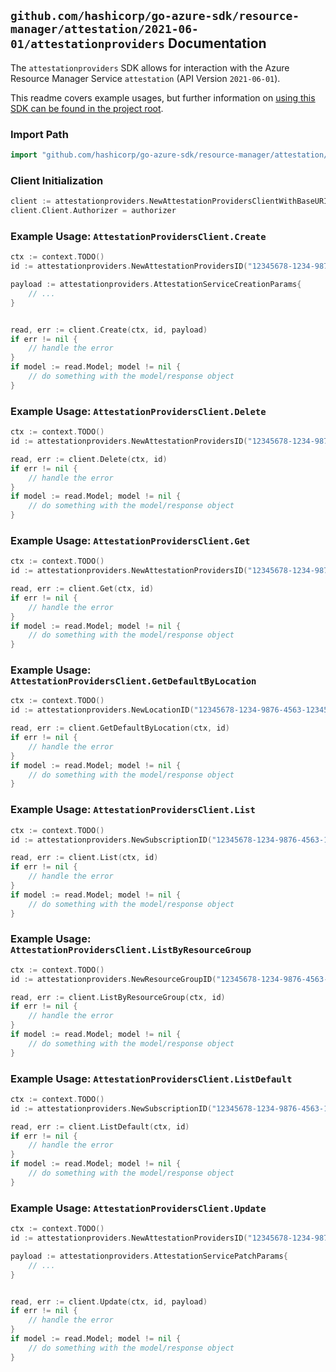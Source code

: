 
## `github.com/hashicorp/go-azure-sdk/resource-manager/attestation/2021-06-01/attestationproviders` Documentation

The `attestationproviders` SDK allows for interaction with the Azure Resource Manager Service `attestation` (API Version `2021-06-01`).

This readme covers example usages, but further information on [using this SDK can be found in the project root](https://github.com/hashicorp/go-azure-sdk/tree/main/docs).

### Import Path

```go
import "github.com/hashicorp/go-azure-sdk/resource-manager/attestation/2021-06-01/attestationproviders"
```


### Client Initialization

```go
client := attestationproviders.NewAttestationProvidersClientWithBaseURI("https://management.azure.com")
client.Client.Authorizer = authorizer
```


### Example Usage: `AttestationProvidersClient.Create`

```go
ctx := context.TODO()
id := attestationproviders.NewAttestationProvidersID("12345678-1234-9876-4563-123456789012", "example-resource-group", "attestationProviderValue")

payload := attestationproviders.AttestationServiceCreationParams{
	// ...
}


read, err := client.Create(ctx, id, payload)
if err != nil {
	// handle the error
}
if model := read.Model; model != nil {
	// do something with the model/response object
}
```


### Example Usage: `AttestationProvidersClient.Delete`

```go
ctx := context.TODO()
id := attestationproviders.NewAttestationProvidersID("12345678-1234-9876-4563-123456789012", "example-resource-group", "attestationProviderValue")

read, err := client.Delete(ctx, id)
if err != nil {
	// handle the error
}
if model := read.Model; model != nil {
	// do something with the model/response object
}
```


### Example Usage: `AttestationProvidersClient.Get`

```go
ctx := context.TODO()
id := attestationproviders.NewAttestationProvidersID("12345678-1234-9876-4563-123456789012", "example-resource-group", "attestationProviderValue")

read, err := client.Get(ctx, id)
if err != nil {
	// handle the error
}
if model := read.Model; model != nil {
	// do something with the model/response object
}
```


### Example Usage: `AttestationProvidersClient.GetDefaultByLocation`

```go
ctx := context.TODO()
id := attestationproviders.NewLocationID("12345678-1234-9876-4563-123456789012", "locationValue")

read, err := client.GetDefaultByLocation(ctx, id)
if err != nil {
	// handle the error
}
if model := read.Model; model != nil {
	// do something with the model/response object
}
```


### Example Usage: `AttestationProvidersClient.List`

```go
ctx := context.TODO()
id := attestationproviders.NewSubscriptionID("12345678-1234-9876-4563-123456789012")

read, err := client.List(ctx, id)
if err != nil {
	// handle the error
}
if model := read.Model; model != nil {
	// do something with the model/response object
}
```


### Example Usage: `AttestationProvidersClient.ListByResourceGroup`

```go
ctx := context.TODO()
id := attestationproviders.NewResourceGroupID("12345678-1234-9876-4563-123456789012", "example-resource-group")

read, err := client.ListByResourceGroup(ctx, id)
if err != nil {
	// handle the error
}
if model := read.Model; model != nil {
	// do something with the model/response object
}
```


### Example Usage: `AttestationProvidersClient.ListDefault`

```go
ctx := context.TODO()
id := attestationproviders.NewSubscriptionID("12345678-1234-9876-4563-123456789012")

read, err := client.ListDefault(ctx, id)
if err != nil {
	// handle the error
}
if model := read.Model; model != nil {
	// do something with the model/response object
}
```


### Example Usage: `AttestationProvidersClient.Update`

```go
ctx := context.TODO()
id := attestationproviders.NewAttestationProvidersID("12345678-1234-9876-4563-123456789012", "example-resource-group", "attestationProviderValue")

payload := attestationproviders.AttestationServicePatchParams{
	// ...
}


read, err := client.Update(ctx, id, payload)
if err != nil {
	// handle the error
}
if model := read.Model; model != nil {
	// do something with the model/response object
}
```
